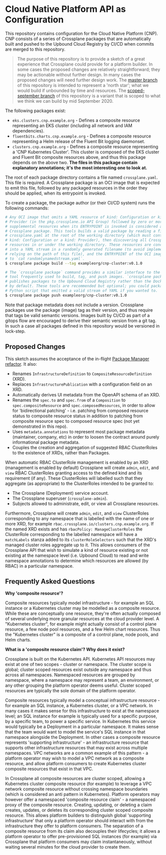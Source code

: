 # Cloud Native Platform API as Configuration

This repository contains configuration for the Cloud Native Platform (CNP). CNP
consists of a series of Crossplane packages that are automatically built and
pushed to the Upbound Cloud Registry by CI/CD when commits are merged to this
repository.

> The purpose of this repository is to provide a sketch of a great experience
> that Crossplane could provide for a platform builder. In some cases the
> proposed changes are relatively straightforward; they may be actionable
> without further design. In many cases the proposed changes will need further
> design work. The [master branch] of this repository is intended to represent
> a 'north star'; what we would build if unbounded by time and resources. The
> [scoped-september branch] of this repository is a variant that is scoped to
> what we think we can build by mid September 2020.

The following packages exist:

* `eks.clusters.cnp.example.org` - Defines a composite resource representing an
  EKS cluster (including all network and IAM dependencies).
* `fluentbits.charts.cnp.example.org` - Defines a composite resource
  representing a Helm release of the Fluent Bit logging daemonset.
* `clusters.cnp.example.org` - Defines a composite resource representing a 'CNP
  Kubernetes Cluster'. This cluster is composed of the EKS cluster and Fluent
  Bit composite resources above, and thus this package depends on the above two.
  **The files in this package contain explanatory annotations; it's the most
  interesting one to look at.**

The root of each package directory contains a file named `crossplane.yaml`. This
file is required. A Crossplane package is an OCI image that is expected to emit
this file, followed by any packaged resources in the order they should be
applied, when its entrypoint is invoked.

To create a package, the package author (or their CI/CD system) runs the
following commands:

```bash
# Any OCI image that omits a YAML resource of kind: Configuration or kind:
# Provider (in the pkg.crossplane.io API Group) followed by zero or more
# supplemental resources when its ENTRYPOINT is invoked is considered a valid
# Crossplane package. This tools builds a valid package by reading a file named
# crossplane.yaml at the root of the working directory (which must contain a
# kind: Configuration or a kind: Provider), then discovering all Crossplane
# resources in or under the working directory. These resources are concatenated
# into a YAML stream in a randomly generated filename (to avoid implementations
# relying on the path of this file), and the ENTRYPOINT of the OCI image is set
# to `cat randomlynamedstream.yaml`.
$ crossplane package build --tag exampleorg/cnp-cluster:v0.1.0

# The `crossplane package` command provides a similar interface to the `docker`
# tool frequently used to build, tag, and push images. `crossplane package`
# publishes packages to the Upbound Cloud Registry rather than the Docker Hub
# by default. These tools are recommended but optional; you could package a
# Python script that emitted a valid stream of YAML if you wanted to.
$ crossplane package push exampleorg/cnp-cluster:v0.1.0
```

Note that package metadata does not include a version. Crossplane packages use
the package (image) tag as their version, and thus require that tags be valid
semantic versions. Images built by CI/CD as part of a gitops flow are encouraged
to derive their semantic version from a git tag. In such a case all packages
defined in this repository would be versioned in lock-step.

## Proposed Changes

This sketch assumes the acceptance of the in-flight [Package Manager refactor].
It also:

* Renames `InfrastructureDefinition` to `CompositeResourceDefinition` (XRD).
* Replaces `InfrastructurePublication` with a configuration field on an XRD.
* Automatically derives UI metadata from the OpenAPI schema of an XRD.
* Renames the `spec.to` and `spec.from` of a `Composition` to
  `spec.compositeResource` and `spec.composedResources`, in order to allow for
  'bidirectional patching' - i.e. patching from composed resource status to
  composite resource status in addition to patching from composite resource spec
  to composed resource spec (not yet demonstrated in this repo).
* Uses `metadata.annotations` to represent most package metadata (maintainer,
  company, etc) in order to loosen the contract around purely informational
  package metadata.
* Couples the creation and aggregation of suggested RBAC ClusterRoles to the
  existence of XRDs, rather than Packages.

When automatic RBAC ClusterRole management is enabled by an XRD (management is
enabled by default) Crossplane will create `admin`, `edit`, and `view` RBAC
ClusterRoles granting access to the defined kind and its requirement (if any).
These ClusterRoles will labelled such that they aggregate (as appropriate) to
the ClusterRoles intended to be granted to:

* The Crossplane (Deployment) service account.
* The Crossplane superuser (`crossplane-admin`).
* Subjects allowed to administrate, edit, or view all Crossplane resources.

Furthermore, Crossplane will create `admin`, `edit`, and `view` ClusterRoles
corresponding to any namespace that is labelled with the name of one or more
XRD, for example `rbac.crossplane.io/clusters.cnp.example.org`. If the named XRD
exists and has `rbacPolicy: ManageClusterRoles` the ClusterRole corresponding to
the labelled namespace will have a `matchLabels` stanza added to its
`clusterRoleSelectors` such that the XRD's managed cluster roles aggregate up
to it. This allows consumers of the Crossplane API that wish to simulate a
kind of resource existing or not existing at the namespace level (i.e. Upbound
Cloud) to read and write namespace annotations to determine which resources are
allowed (by RBAC) in a particular namespace.

## Frequently Asked Questions

**Why 'composite resource'?**

Composite resources typically model infrastructure - for example an SQL instance
or a Kubernetes cluster may be modelled as a composite resource. While these are
conceptually one resource, they're often actually composed of several underlying
more granular resources at the cloud provider level. A "Kubernetes cluster", for
example might actually consist of a control plane resource, a few node pool
resources, and a few Helm chart resources. Thus the "Kubernetes cluster" is a
composite of a control plane, node pools, and Helm charts.

**What is a 'composite resource claim'? Why does it exist?**

Crossplane is built on the Kubernetes API. Kubernetes API resources may exist at
one of two scopes - cluster or namespace. The cluster scope is global; cluster
scoped resources exist outside any namespace and thus across all namespaces.
Namespaced resources are grouped by namespace, where a namespace may represent a
team, an environment, or any other grouping the platform operator deems useful.
Cluster scoped resources are typically the sole domain of the platform operator.

Composite resources typically model a conceptual infrastructure resource - for
example an SQL instance, a Kubernetes cluster, or a VPC network. In many cases
it makes sense for this infrastructure to exist at the namespace level; an SQL
instance for example is typically used for a specific purpose, by a specific
team, to power a specific service. In Kubernetes this service would typically be
a Deployment in a particular namespace. It makes sense that the team would want
to model the service's SQL instance in that namespace alongside the Deployment.
In other cases a composite resource represents 'supporting infrastructure' - an
infrastructure resource that supports other infrastructure resources that may
exist across multiple namespaces. VPC networks are a common example of this
pattern - a platform operator may wish to model a VPC network as a composite
resource, and allow platform consumers to create Kubernetes cluster composite
resources that exist in that VPC.

In Crossplane all composite resources are cluster scoped, allowing a Kubernetes
cluster composite resource (for example) to leverage a VPC network composite
resource without crossing namespace boundaries (which is considered an anti
pattern in Kubernetes). Platform operators may however offer a namespaced
'composite resource claim' - a namespaced proxy of the composite resource.
Creating, updating, or deleting a claim creates, updates, or deletes its
corresponding cluster scoped composite resource. This allows platform builders
to distinguish global 'supporting infrastructure' that only a platform operator
should interact with from the infrastructure they offer to platform consumers.
The separation of a composite resource from its claim also decouples their
lifecycles; it allows a platform operator to offer pre-provisioned SQL instances
(for example) via Crossplane that platform consumers may claim instantaneously,
without waiting several minutes for the cloud provider to create them.

[Package Manager refactor]: https://github.com/crossplane/crossplane/pull/1616
[master branch]: https://github.com/crossplane/example-cnp/tree/master
[scoped-september branch]: https://github.com/crossplane/example-cnp/tree/scoped-september
